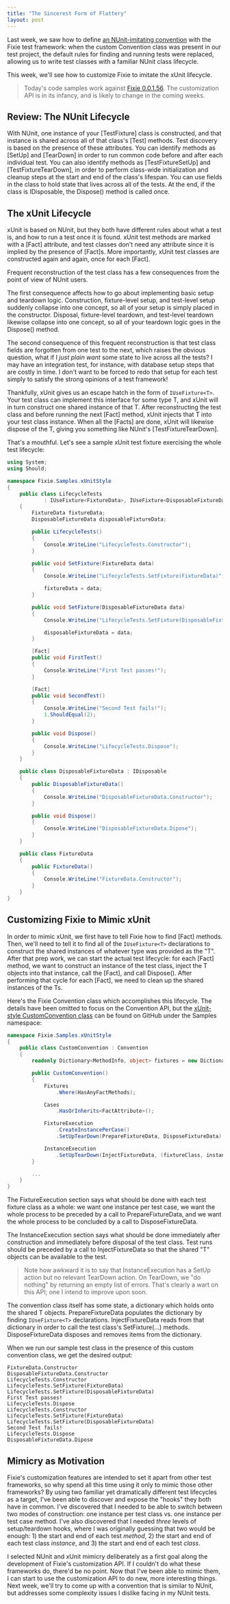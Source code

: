 ```yaml
---
title: "The Sincerest Form of Flattery"
layout: post
---
```



Last week, we saw how to define <a href="http://patrick.lioi.net/2013/05/30/fixies-life-bicycle/">an NUnit-imitating convention</a> with the Fixie test framework: when the custom Convention class was present in our test project, the default rules for finding and running tests were replaced, allowing us to write test classes with a familiar NUnit class lifecycle.

This week, we'll see how to customize Fixie to imitate the xUnit lifecycle.

> Today's code samples work against <a href="http://nuget.org/packages/Fixie/0.0.1.56">Fixie 0.0.1.56</a>. The customization API is in its infancy, and is likely to change in the coming weeks.

## Review: The NUnit Lifecycle

With NUnit, one instance of your [TestFixture] class is constructed, and that instance is shared across all of that class's [Test] methods.  Test discovery is based on the presence of these attributes.  You can identify methods as [SetUp] and [TearDown] in order to run common code before and after each individual test.  You can also identify methods as [TestFixtureSetUp] and [TestFixtureTearDown], in order to perform class-wide initialization and cleanup steps at the start and end of the class's lifespan.  You can use fields in the class to hold state that lives across all of the tests.  At the end, if the class is IDisposable, the Dispose() method is called once.

## The xUnit Lifecycle

xUnit is based on NUnit, but they both have different rules about what a test is, and how to run a test once it is found.  xUnit test methods are marked with a [Fact] attribute, and test classes don't need any attribute since it is implied by the presence of [Fact]s.  More importantly, xUnit test classes are constructed again and again, once for each [Fact].

Frequent reconstruction of the test class has a few consequences from the point of view of NUnit users.  

The first consequence affects how to go about implementing basic setup and teardown logic.  Construction, fixture-level setup, and test-level setup suddenly collapse into one concept, so all of your setup is simply placed in the constructor.  Disposal, fixture-level teardown, and test-level teardown likewise collapse into one concept, so all of your teardown logic goes in the Dispose() method.

The second consequence of this frequent reconstruction is that test class fields are forgotten from one test to the next, which raises the obvious question, what if I *just plain want* some state to live across all the tests?  I may have an integration test, for instance, with database setup steps that are costly in time.  I don't want to be forced to redo that setup for each test simply to satisfy the strong opinions of a test framework!

Thankfully, xUnit gives us an escape hatch in the form of `IUseFixture<T>`.  Your test class can implement this interface for some type T, and xUnit will in turn construct one shared instance of that T.  After reconstructing the test class and before running the next [Fact] method, xUnit injects that T into your test class instance.  When all the [Facts] are done, xUnit will likewise dispose of the T, giving you something like NUnit's [TestFixtureTearDown].

That's a mouthful.  Let's see a sample xUnit test fixture exercising the whole test lifecycle:

```cs
using System;
using Should;

namespace Fixie.Samples.xUnitStyle
{
    public class LifecycleTests
            : IUseFixture<FixtureData>, IUseFixture<DisposableFixtureData>, IDisposable
    {
        FixtureData fixtureData;
        DisposableFixtureData disposableFixtureData;

        public LifecycleTests()
        {
            Console.WriteLine("LifecycleTests.Constructor");
        }

        public void SetFixture(FixtureData data)
        {
            Console.WriteLine("LifecycleTests.SetFixture(FixtureData)");

            fixtureData = data;
        }

        public void SetFixture(DisposableFixtureData data)
        {
            Console.WriteLine("LifecycleTests.SetFixture(DisposableFixtureData)");

            disposableFixtureData = data;
        }

        [Fact]
        public void FirstTest()
        {
            Console.WriteLine("First Test passes!");
        }

        [Fact]
        public void SecondTest()
        {
            Console.WriteLine("Second Test fails!");
            1.ShouldEqual(2);
        }

        public void Dispose()
        {
            Console.WriteLine("LifecycleTests.Dispose");
        }
    }

    public class DisposableFixtureData : IDisposable
    {
        public DisposableFixtureData()
        {
            Console.WriteLine("DisposableFixtureData.Constructor");
        }

        public void Dispose()
        {
            Console.WriteLine("DisposableFixtureData.Dipose");
        }
    }

    public class FixtureData
    {
        public FixtureData()
        {
            Console.WriteLine("FixtureData.Constructor");
        }
    }
}
```

## Customizing Fixie to Mimic xUnit

In order to mimic xUnit, we first have to tell Fixie how to find [Fact] methods.  Then, we'll need to tell it to find all of the `IUseFixture<T>` declarations to construct the shared instances of whatever type was provided as the "T".  After that prep work, we can start the actual test lifecycle: for each [Fact] method, we want to construct an instance of the test class, inject the T objects into that instance, call the [Fact], and call Dispose().  After performing that cycle for each [Fact], we need to clean up the shared instances of the Ts.

Here's the Fixie Convention class which accomplishes this lifecycle.  The details have been omitted to focus on the Convention API, but the <a href="https://github.com/fixie/fixie/blob/7fa012d1c63016b7b2e6061fa91cca90fbbc3326/src/Fixie.Samples/xUnitStyle/CustomConvention.cs">xUnit-style CustomConvention class</a> can be found on GitHub under the Samples namespace:

```cs
namespace Fixie.Samples.xUnitStyle
{
    public class CustomConvention : Convention
    {
        readonly Dictionary<MethodInfo, object> fixtures = new Dictionary<MethodInfo, object>();

        public CustomConvention()
        {
            Fixtures
                .Where(HasAnyFactMethods);

            Cases
                .HasOrInherits<FactAttribute>();

            FixtureExecution
                .CreateInstancePerCase()
                .SetUpTearDown(PrepareFixtureData, DisposeFixtureData);

            InstanceExecution
                .SetUpTearDown(InjectFixtureData, (fixtureClass, instance) => new ExceptionList());
        }

        ...
    }
}
```

The FixtureExecution section says what should be done with each test fixture class as a whole: we want one instance per test case, we want the whole process to be preceded by a call to PrepareFixtureData, and we want the whole process to be concluded by a call to DisposeFixtureData.

The InstanceExecution section says what should be done immediately after construction and immediately before disposal of the test class.  Test runs should be preceded by a call to InjectFixtureData so that the shared "T" objects can be available to the test.

> Note how awkward it is to say that InstanceExecution has a SetUp action but no relevant TearDown action.  On TearDown, we "do nothing" by returning an empty list of errors.  That's clearly a wart on this API; one I intend to improve upon soon.

The convention class itself has some state, a dictionary which holds onto the shared T objects.  PrepareFixtureData populates the dictionary by finding `IUseFixture<T>` declarations.  InjectFixtureData reads from that dictionary in order to call the test class's SetFixture(...) methods.  DisposeFixtureData disposes and removes items from the dictionary.

When we run our sample test class in the presence of this custom convention class, we get the desired output:

```
FixtureData.Constructor
DisposableFixtureData.Constructor
LifecycleTests.Constructor
LifecycleTests.SetFixture(FixtureData)
LifecycleTests.SetFixture(DisposableFixtureData)
First Test passes!
LifecycleTests.Dispose
LifecycleTests.Constructor
LifecycleTests.SetFixture(FixtureData)
LifecycleTests.SetFixture(DisposableFixtureData)
Second Test fails!
LifecycleTests.Dispose
DisposableFixtureData.Dipose
```

## Mimicry as Motivation

Fixie's customization features are intended to set it apart from other test frameworks, so why spend all this time using it only to mimic those other frameworks?  By using two familiar yet dramatically different test lifecycles as a target, I've been able to discover and expose the "hooks" they both have in common.  I've discovered that I needed to be able to switch between two modes of construction: one instance per test class vs. one instance per test case method.  I've also discovered that I needed *three* levels of setup/teardown hooks, where I was originally guessing that two would be enough: 1) the start and end of each test *method*, 2) the start and end of each test class *instance*, and 3) the start and end of each test *class*.

I selected NUnit and xUnit mimicry deliberately as a first goal along the development of Fixie's customization API.  If I couldn't do what these frameworks do, there'd be no point.  Now that I've been able to mimic them, I can start to use the customization API to do new, more interesting things.  Next week, we'll try to come up with a convention that is similar to NUnit, but addresses some complexity issues I dislike facing in my NUnit tests.
